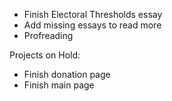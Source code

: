 -   Finish Electoral Thresholds essay
-   Add missing essays to read more
-   Profreading

Projects on Hold:

-   Finish donation page
-   Finish main page
